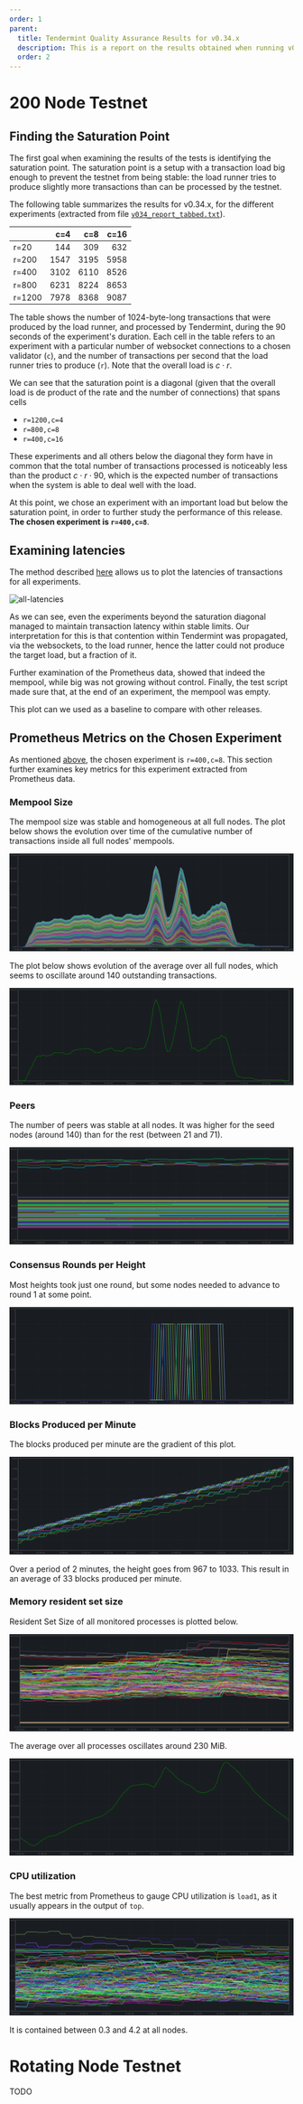```yaml
---
order: 1
parent:
  title: Tendermint Quality Assurance Results for v0.34.x
  description: This is a report on the results obtained when running v0.34.x on testnets
  order: 2
---
```


# 200 Node Testnet

## Finding the Saturation Point

The first goal when examining the results of the tests is identifying the saturation point.
The saturation point is a setup with a transaction load big enough to prevent the testnet
from being stable: the load runner tries to produce slightly more transactions than can
be processed by the testnet.

The following table summarizes the results for v0.34.x, for the different experiments
(extracted from file [`v034_report_tabbed.txt`](./v034_report_tabbed.txt)).

|        |  c=4 |  c=8 | c=16 |
| :---   | ---: | ---: | ---: |
| r=20   |  144 |  309 |  632 |
| r=200  | 1547 | 3195 | 5958 |
| r=400  | 3102 | 6110 | 8526 |
| r=800  | 6231 | 8224 | 8653 |
| r=1200 | 7978 | 8368 | 9087 |

The table shows the number of 1024-byte-long transactions that were produced by the load runner,
and processed by Tendermint, during the 90 seconds of the experiment's duration.
Each cell in the table refers to an experiment with a particular number of websocket connections
to a chosen validator (`c`), and the number of transactions per second that the load runner
tries to produce (`r`). Note that the overall load is $c \cdot r$.

We can see that the saturation point is a diagonal (given that the overall load is de product
of the rate and the number of connections) that spans cells

* `r=1200,c=4`
* `r=800,c=8`
* `r=400,c=16`

These experiments and all others below the diagonal they form have in common that the total
number of transactions processed is noticeably less than the product $c \cdot r \cdot 90$,
which is the expected number of transactions when the system is able to deal well with the
load.

At this point, we chose an experiment with an important load but below the saturation point,
in order to further study the performance of this release.
**The chosen experiment is `r=400,c=8`**.

## Examining latencies

The method described [here](../method.md) allows us to plot the latencies of transactions
for all experiments.

![all-latencies](./all.svg)

As we can see, even the experiments beyond the saturation diagonal managed to maintain
transaction latency within stable limits. Our interpretation for this is that
contention within Tendermint was propagated, via the websockets, to the load runner,
hence the latter could not produce the target load, but a fraction of it.

Further examination of the Prometheus data, showed that indeed the mempool, while big
was not growing without control. Finally, the test script made sure that, at the end
of an experiment, the mempool was empty.

This plot can we used as a baseline to compare with other releases.

## Prometheus Metrics on the Chosen Experiment

As mentioned [above](#finding-the-saturation-point), the chosen experiment is `r=400,c=8`.
This section further examines key metrics for this experiment extracted from Prometheus data.

### Mempool Size

The mempool size was stable and homogeneous at all full nodes.
The plot below shows the evolution over time of the cumulative number of transactions inside all full nodes' mempools.

![mempool-cumulative](./v034_r400c8_mempool_size.png)

The plot below shows evolution of the average over all full nodes, which seems to oscillate around 140 outstanding transactions.

![mempool-avg](./v034_r400c8_mempool_size_avg.png)

### Peers

The number of peers was stable at all nodes.
It was higher for the seed nodes (around 140) than for the rest (between 21 and 71).

![peers](./v034_r400c8_peers.png)

### Consensus Rounds per Height

Most heights took just one round, but some nodes needed to advance to round 1 at some point.

![rounds](./v034_r400c8_rounds.png)

### Blocks Produced per Minute

The blocks produced per minute are the gradient of this plot.

![heights](./v034_r400c8_heights.png)

Over a period of 2 minutes, the height goes from 967 to 1033.
This result in an average of 33 blocks produced per minute.

### Memory resident set size

Resident Set Size of all monitored processes is plotted below.

![rss](./v034_r400c8_rss.png)

The average over all processes oscillates around 230 MiB.

![rss-avg](./v034_r400c8_rss_avg.png)

### CPU utilization

The best metric from Prometheus to gauge CPU utilization is `load1`, as it usually appears in the output of `top`.

![load1](./v034_r400c8_load1.png)

It is contained between 0.3 and 4.2 at all nodes.

# Rotating Node Testnet

TODO
